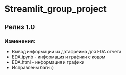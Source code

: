 # Streamlit_group_project
## Релиз 1.0
### Изменения:
- Вывод информации из датафрейма для EDA отчета 
- EDA.ipynb - информация и графики с кодом
- EDA.html - информация и графики
- Исправлены баги :)

